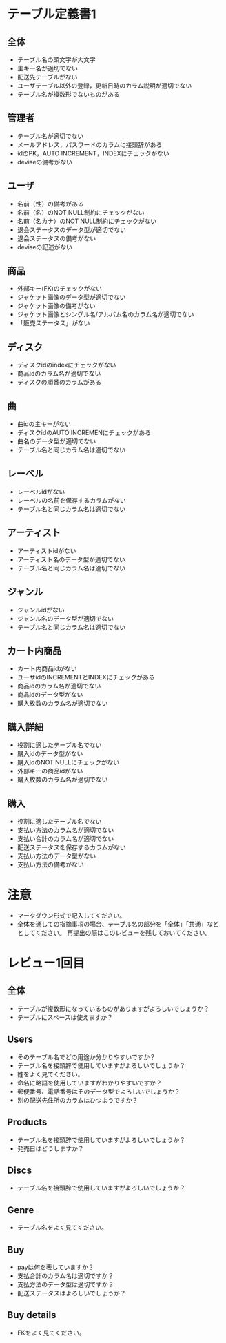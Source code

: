 # テーブル定義書1
## 全体
- テーブル名の頭文字が大文字
- 主キー名が適切でない
- 配送先テーブルがない
- ユーザテーブル以外の登録，更新日時のカラム説明が適切でない
- テーブル名が複数形でないものがある

## 管理者
- テーブル名が適切でない
- メールアドレス，パスワードのカラムに接頭辞がある
- idのPK，AUTO INCREMENT，INDEXにチェックがない
- deviseの備考がない

## ユーザ
- 名前（性）の備考がある
- 名前（名）のNOT NULL制約にチェックがない
- 名前（名カナ）のNOT NULL制約にチェックがない
- 退会ステータスのデータ型が適切でない
- 退会ステータスの備考がない
- deviseの記述がない

## 商品
- 外部キー(FK)のチェックがない
- ジャケット画像のデータ型が適切でない
- ジャケット画像の備考がない
- ジャケット画像とシングル名/アルバム名のカラム名が適切でない
- 「販売ステータス」がない

## ディスク
- ディスクidのindexにチェックがない
- 商品idのカラム名が適切でない
- ディスクの順番のカラムがある

## 曲
- 曲idの主キーがない
- ディスクidのAUTO INCREMENにチェックがある
- 曲名のデータ型が適切でない
- テーブル名と同じカラム名は適切でない

## レーベル
- レーベルidがない
- レーベルの名前を保存するカラムがない
- テーブル名と同じカラム名は適切でない

## アーティスト
- アーティストidがない
- アーティスト名のデータ型が適切でない
- テーブル名と同じカラム名は適切でない

## ジャンル
- ジャンルidがない
- ジャンル名のデータ型が適切でない
- テーブル名と同じカラム名は適切でない

## カート内商品
- カート内商品idがない
- ユーザidのINCREMENTとINDEXにチェックがある
- 商品idのカラム名が適切でない
- 商品idのデータ型がない
- 購入枚数のカラム名が適切でない

## 購入詳細
- 役割に適したテーブル名でない
- 購入idのデータ型がない
- 購入idのNOT NULLにチェックがない
- 外部キーの商品idがない
- 購入枚数のカラム名が適切でない

## 購入
- 役割に適したテーブル名でない
- 支払い方法のカラム名が適切でない
- 支払い合計のカラム名が適切でない
- 配送ステータスを保存するカラムがない
- 支払い方法のデータ型がない
- 支払い方法の備考がない


# 注意
* マークダウン形式で記入してください。
* 全体を通しての指摘事項の場合、テーブル名の部分を「全体」「共通」などとしてください。
再提出の際はこのレビューを残しておいてください。


# レビュー1回目

## 全体
- テーブルが複数形になっているものがありますがよろしいでしょうか？
- テーブルにスペースは使えますか？

## Users
- そのテーブル名でどの用途か分かりやすいですか？
- テーブル名を接頭辞で使用していますがよろしいでしょうか？
- 姓をよく見てください。
- 命名に略語を使用していますがわかりやすいですか？
- 郵便番号、電話番号はそのデータ型でよろしいでしょうか？
- 別の配送先住所のカラムはひつようですか？

## Products
- テーブル名を接頭辞で使用していますがよろしいでしょうか？
- 発売日はどうしますか？

## Discs
- テーブル名を接頭辞で使用していますがよろしいでしょうか？

## Genre
- テーブル名をよく見てください。

## Buy
- payは何を表していますか？
- 支払合計のカラム名は適切ですか？
- 支払方法のデータ型は適切ですか？
- 配送ステータスはよろしいでしょうか？

## Buy details
- FKをよく見てください。
